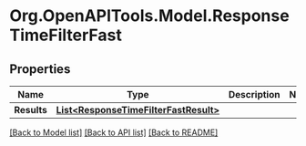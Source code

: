 
# Org.OpenAPITools.Model.ResponseTimeFilterFast

## Properties

Name | Type | Description | Notes
------------ | ------------- | ------------- | -------------
**Results** | [**List&lt;ResponseTimeFilterFastResult&gt;**](ResponseTimeFilterFastResult.md) |  | 

[[Back to Model list]](../README.md#documentation-for-models)
[[Back to API list]](../README.md#documentation-for-api-endpoints)
[[Back to README]](../README.md)

